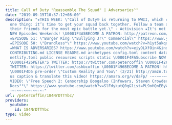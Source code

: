 ```yaml
---
title: Call of Duty "Reassemble The Squad" | Adversaries⁵²
date: "2019-09-15T10:37:12+08:00"
description: "★THIS WEEK: \"Call of Duty® is returning to WWII, which can only mean
  one thing: it’s time to get your squad back together. Follow a team as they gather
  their friends for the most epic battle yet.\" - Activision ★It's not JUST a commercial!
  NEW Episodes Weekends! \U0001F4A5BECOME A PATRON: http://patreon.com/petercoffin
  ★EPISODE 51: \"Burger King \"Bullying Jr\" Commercial\" https://www.youtube.com/watch?v=lfpqC6g1VzM&list=PL9oHQnEByWyXeSTT3Vm3oyTR-e3Tg0Vj0
  ★EPISODE 50: \"Brandless™\" https://www.youtube.com/watch?v=h1yt5akqqYE&list=PL9oHQnEByWyXeSTT3Vm3oyTR-e3Tg0Vj0
  ★WHAT IS ADVERSARIES? https://www.youtube.com/watch?v=eiyOLXfOin4&index=3&list=PL9oHQnEByWyXeSTT3Vm3oyTR-e3Tg0Vj0
  CONTRIBUTING.md LICENSE README.md archetypes config.toml content data i18n layouts
  netlify.toml public resources scripts static \U0001F4FASubscribe NOW! http://petercoff.in/subscribe
  \U0001F426PETER'S TWITTER: https://twitter.com/petercoffin \U0001F426ASHLEIGH'S
  TWITTER: https://twitter.com/ashbcoffin \U0001F496BECOME A PATRON! http://patreon.com/petercoffin
  \U0001F4D5 pre-order \"Custom Reality and You\" (2/21) http://amzn.to/2FEsqJR Help
  us caption & translate this video! https://amara.org/v/daFp/ -~-~~-~~~-~~-~- NEW
  VIDEO: \"Free Speech 2: Censorship Boogaloo (Infowars, Steven Crowder) | Very Important
  Docs²³\" https://www.youtube.com/watch?v=SlFdykutQ0g&list=PL9oHQnEByWyXObkJN9YYQS9hxBjpN8RLG
  -~-~~-~~~-~~-~-"
url: /petercoffin/184NrDTTYbc/
providers:
  youtube:
    id: 184NrDTTYbc
type: video
---
```

